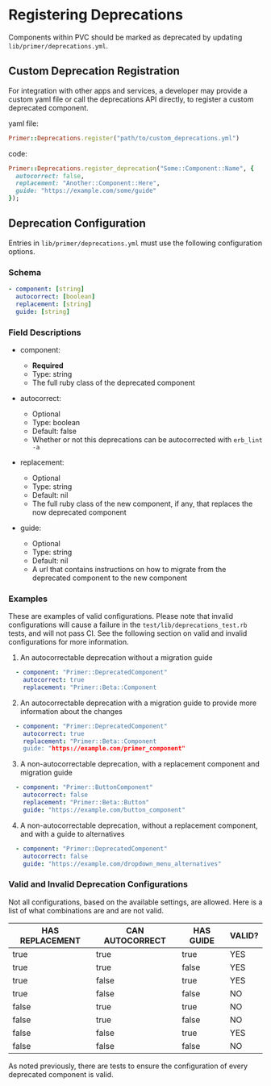 # Registering Deprecations

Components within PVC should be marked as deprecated by updating `lib/primer/deprecations.yml`.

## Custom Deprecation Registration

For integration with other apps and services, a developer may provide a custom yaml file or call the deprecations API directly, to register a custom deprecated component.

yaml file:

```rb
Primer::Deprecations.register("path/to/custom_deprecations.yml")
```

code:

```rb
Primer::Deprecations.register_deprecation("Some::Component::Name", {
  autocorrect: false,
  replacement: "Another::Component::Here",
  guide: "https://example.com/some/guide"
});
```

## Deprecation Configuration

Entries in `lib/primer/deprecations.yml` must use the following configuration
options.

### Schema

```yml
- component: [string]
  autocorrect: [boolean]
  replacement: [string]
  guide: [string]
```

### Field Descriptions

* component:
  * **Required**
  * Type: string
  * The full ruby class of the deprecated component

* autocorrect:
  * Optional
  * Type: boolean
  * Default: false
  * Whether or not this deprecations can be autocorrected with `erb_lint -a`

* replacement:
  * Optional
  * Type: string
  * Default: nil
  * The full ruby class of the new component, if any, that replaces the now deprecated component

* guide:
  * Optional
  * Type: string
  * Default: nil
  * A url that contains instructions on how to migrate from the deprecated component to the new component

### Examples

These are examples of valid configurations. Please note that invalid
configurations will cause a failure in the `test/lib/deprecations_test.rb`
tests, and will not pass CI. See the following section on valid and invalid
configurations for more information.

1. An autocorrectable deprecation without a migration guide

```yml
  - component: "Primer::DeprecatedComponent"
    autocorrect: true
    replacement: "Primer::Beta::Component
```

2. An autocorrectable deprecation with a migration guide to provide more information about the changes

```yml
  - component: "Primer::DeprecatedComponent"
    autocorrect: true
    replacement: "Primer::Beta::Component
    guide: "https://example.com/primer_component"
```

3. A non-autocorrectable deprecation, with a replacement component and migration guide

```yml
  - component: "Primer::ButtonComponent"
    autocorrect: false
    replacement: "Primer::Beta::Button"
    guide: "https://example.com/button_component"
```

4. A non-autocorrectable deprecation, without a replacement component, and with a guide to alternatives

```yml
  - component: "Primer::DeprecatedComponent"
    autocorrect: false
    guide: "https://example.com/dropdown_menu_alternatives"
```

### Valid and Invalid Deprecation Configurations

Not all configurations, based on the available settings, are allowed. Here is a
list of what combinations are and are not valid.

| HAS REPLACEMENT | CAN AUTOCORRECT | HAS GUIDE | VALID? |
|-----------------|-----------------|-----------|--------|
| true            | true            | true      | YES    |
| true            | true            | false     | YES    |
| true            | false           | true      | YES    |
| true            | false           | false     | NO     |
| false           | true            | true      | NO     |
| false           | true            | false     | NO     |
| false           | false           | true      | YES    |
| false           | false           | false     | NO     |

As noted previously, there are tests to ensure the configuration of every deprecated component is valid.
